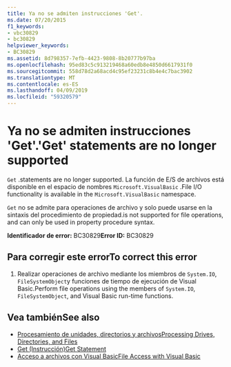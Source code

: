 ```yaml
---
title: Ya no se admiten instrucciones 'Get'.
ms.date: 07/20/2015
f1_keywords:
- vbc30829
- bc30829
helpviewer_keywords:
- BC30829
ms.assetid: 8d798357-7efb-4423-9808-8b20777b97ba
ms.openlocfilehash: 95ed83c5c913219468a60edb8e4850d6617931f0
ms.sourcegitcommit: 558d78d2a68acd4c95ef23231c8b4e4c7bac3902
ms.translationtype: MT
ms.contentlocale: es-ES
ms.lasthandoff: 04/09/2019
ms.locfileid: "59320579"
---
```

# <a name="get-statements-are-no-longer-supported"></a><span data-ttu-id="365cf-102">Ya no se admiten instrucciones 'Get'.</span><span class="sxs-lookup"><span data-stu-id="365cf-102">'Get' statements are no longer supported</span></span>
`Get` <span data-ttu-id="365cf-103">.</span><span class="sxs-lookup"><span data-stu-id="365cf-103">statements are no longer supported.</span></span> <span data-ttu-id="365cf-104">La función de E/S de archivos está disponible en el espacio de nombres `Microsoft.VisualBasic` .</span><span class="sxs-lookup"><span data-stu-id="365cf-104">File I/O functionality is available in the `Microsoft.VisualBasic` namespace.</span></span>  
  
 `Get` <span data-ttu-id="365cf-105">no se admite para operaciones de archivo y solo puede usarse en la sintaxis del procedimiento de propiedad.</span><span class="sxs-lookup"><span data-stu-id="365cf-105">is not supported for file operations, and can only be used in property procedure syntax.</span></span>  
  
 <span data-ttu-id="365cf-106">**Identificador de error:** BC30829</span><span class="sxs-lookup"><span data-stu-id="365cf-106">**Error ID:** BC30829</span></span>  
  
## <a name="to-correct-this-error"></a><span data-ttu-id="365cf-107">Para corregir este error</span><span class="sxs-lookup"><span data-stu-id="365cf-107">To correct this error</span></span>  
  
1. <span data-ttu-id="365cf-108">Realizar operaciones de archivo mediante los miembros de `System.IO`, `FileSystemObject`y funciones de tiempo de ejecución de Visual Basic.</span><span class="sxs-lookup"><span data-stu-id="365cf-108">Perform file operations using the members of `System.IO`, `FileSystemObject`, and Visual Basic run-time functions.</span></span>  
  
## <a name="see-also"></a><span data-ttu-id="365cf-109">Vea también</span><span class="sxs-lookup"><span data-stu-id="365cf-109">See also</span></span>

- [<span data-ttu-id="365cf-110">Procesamiento de unidades, directorios y archivos</span><span class="sxs-lookup"><span data-stu-id="365cf-110">Processing Drives, Directories, and Files</span></span>](../../visual-basic/developing-apps/programming/drives-directories-files/processing.md)
- [<span data-ttu-id="365cf-111">Get (Instrucción)</span><span class="sxs-lookup"><span data-stu-id="365cf-111">Get Statement</span></span>](../../visual-basic/language-reference/statements/get-statement.md)
- [<span data-ttu-id="365cf-112">Acceso a archivos con Visual Basic</span><span class="sxs-lookup"><span data-stu-id="365cf-112">File Access with Visual Basic</span></span>](../../visual-basic/developing-apps/programming/drives-directories-files/file-access.md)
